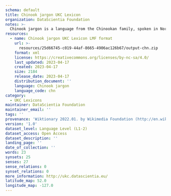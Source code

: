 ```yaml
---
schema: default
title: Chinook jargon UKC Lexicon
organization: DataScientia Foundation
notes: >-
  Chinook jargon is a language from the Chinookan family, spoken in North America. The UKC Lexicon of Chinook jargon is represented as a lexico-semantic network. It consists of words, word senses, synsets, as well as sense-level and synset-level relationships.
resources:
  - name: Chinook jargon UKC Lexicon LMF format
    url: >-
      resources/25d66745-c019-44af-8665-4906ac126b67/output-chn.zip
    format: xml
    license: https://creativecommons.org/licenses/by-nc-sa/4.0/
    last_updated: 2023-04-17
    created: 2023-04-17
    size: 2184
    release_date: 2023-04-17
    distribution_document: ''
    language: Chinook jargon
    language_code: chn
category:
  - UKC Lexicons
maintainer: DataScientia Foundation
maintainer_email: ''
tags: ''
provenance: 'Wiktionary 2022.01. by Wikimedia Foundation (http://en.wiktionary.org); CogNet 2.1 by Khuyagbaatar Batsuren, National University of Mongolia (http://cognet.ukc.disi.unitn.it); KinDiv: Kinship Diversity 1.0 by Temuulen Khishigsuren (http://ukc.disi.unitn.it/index.php/kinship/); Native Languages of the Americas 2021.11. by Laura Redish and Orrin Lewis (http://www.native-languages.org); Princeton WordNet 2.1 by Princeton University (https://wordnet.princeton.edu)'
version: '1.0'
dataset_level: Language Level (L1-2)
dataset_access: Open Access
dataset_description: ''
landing_page: ''
date_of_collection: ''
words: 23
synsets: 25
senses: 27
sense_relations: 0
synset_relations: 0
more_information: http://ukc.datascientia.eu/
latitude_map: 52.0
longitude_map: -127.0
---
```

